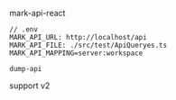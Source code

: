 mark-api-react



```
// .env
MARK_API_URL: http://localhost/api
MARK_API_FILE: ./src/test/ApiQueryes.ts
MARK_API_MAPPING=server:workspace
```


```
dump-api
```


support v2 